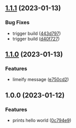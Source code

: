 ## [1.1.1](https://github.com/AlbinHyldgaard/albin-release-with-git/compare/v1.1.0...v1.1.1) (2023-01-13)


### Bug Fixes

* trigger build ([443d797](https://github.com/AlbinHyldgaard/albin-release-with-git/commit/443d79718645911f2367352ad5643bd0cee834c0))
* trigger build ([d40f727](https://github.com/AlbinHyldgaard/albin-release-with-git/commit/d40f727ae8e7e455a41adbafbd0b47bae9826960))

## [1.1.0](https://github.com/AlbinHyldgaard/albin-release-with-git/compare/v1.0.0...v1.1.0) (2023-01-13)


### Features

* limeify message ([e750cd2](https://github.com/AlbinHyldgaard/albin-release-with-git/commit/e750cd2b8efc666a91f8983bd79017452057734a))

## 1.0.0 (2023-01-12)


### Features

* prints hello world ([0c794e9](https://github.com/Lundalogik/trainee-release-with-git/commit/0c794e9059097481ba270262b3117e13f0cccd66))
